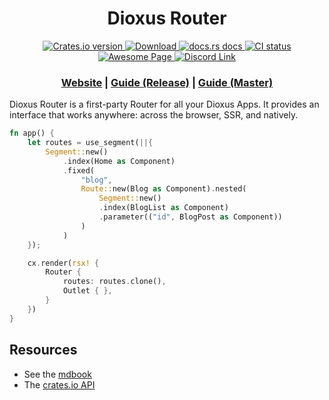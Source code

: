 <div align="center">
  <h1>Dioxus Router</h1>
</div>


<div align="center">
  <!-- Crates version -->
  <a href="https://crates.io/crates/dioxus-router">
    <img src="https://img.shields.io/crates/v/dioxus-router.svg?style=flat-square"
    alt="Crates.io version" />
  </a>
  <!-- Downloads -->
  <a href="https://crates.io/crates/dioxus-router">
    <img src="https://img.shields.io/crates/d/dioxus-router.svg?style=flat-square"
      alt="Download" />
  </a>
  <!-- docs -->
  <a href="https://docs.rs/dioxus-router">
    <img src="https://img.shields.io/badge/docs-latest-blue.svg?style=flat-square"
      alt="docs.rs docs" />
  </a>
  <!-- CI -->
  <a href="https://github.com/jkelleyrtp/dioxus/actions">
    <img src="https://github.com/dioxuslabs/dioxus/actions/workflows/main.yml/badge.svg"
      alt="CI status" />
  </a>

  <!--Awesome -->
  <a href="https://github.com/dioxuslabs/awesome-dioxus">
    <img src="https://cdn.rawgit.com/sindresorhus/awesome/d7305f38d29fed78fa85652e3a63e154dd8e8829/media/badge.svg" alt="Awesome Page" />
  </a>
  <!-- Discord -->
  <a href="https://discord.gg/XgGxMSkvUM">
    <img src="https://img.shields.io/discord/899851952891002890.svg?logo=discord&style=flat-square" alt="Discord Link" />
  </a>
</div>



<div align="center">
  <h3>
    <a href="https://dioxuslabs.com">Website</a>
    <span> | </span>
    <a href="https://dioxuslabs.com/router">Guide (Release)</a>
    <span> | </span>
    <a href="https://dioxuslabs.com/nightly/router"> Guide (Master) </a>
  </h3>
</div>


Dioxus Router is a first-party Router for all your Dioxus Apps. It provides an
interface that works anywhere: across the browser, SSR, and natively.

```rust ,ignore
fn app() {
    let routes = use_segment(||{
        Segment::new()
            .index(Home as Component)
            .fixed(
                "blog",
                Route::new(Blog as Component).nested(
                    Segment::new()
                    .index(BlogList as Component)
                    .parameter(("id", BlogPost as Component))
                )
            )
    });

    cx.render(rsx! {
        Router {
            routes: routes.clone(),
            Outlet { },
        }
    })
}
```


## Resources

- See the [mdbook][guide]
- The [crates.io API][api]

[api]: https://docs.rs/dioxus-router
[guide]: https://dioxuslabs.com/router/guide
